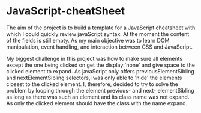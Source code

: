 # JavaScript-cheatSheet
The aim of the project is to build a template for a JavaScript cheatsheet with which I could quickly review javaScript syntax. At the moment the content of the fields is still empty. As my main objective was to learn DOM manipulation, event handling, and interaction between CSS and JavaScript.

My biggest challenge in this project was how to make sure all elements except the one being clicked on get the display:'none' and give space to the clicked element to expand. As javaScript only offers previousElementSibling and nextElementSibling selectors,I was only able to 'hide' the elements closest to the clicked element. I, therefore, decided to try to solve the problem by looping through the element previous- and next- elementSibling as long as there was such an element and its class name was not expand. As only the clicked element should have the class with the name expand.
